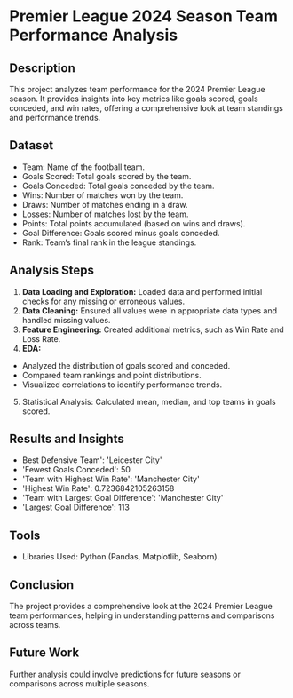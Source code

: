 # Premier League 2024 Season Team Performance Analysis

## Description

This project analyzes team performance for the 2024 Premier League season. It provides insights into key metrics like goals scored, goals conceded, and win rates, offering a comprehensive look at team standings and performance trends.

## Dataset
- Team: Name of the football team.
- Goals Scored: Total goals scored by the team.
- Goals Conceded: Total goals conceded by the team.
- Wins: Number of matches won by the team.
- Draws: Number of matches ending in a draw.
- Losses: Number of matches lost by the team.
- Points: Total points accumulated (based on wins and draws).
- Goal Difference: Goals scored minus goals conceded.
- Rank: Team’s final rank in the league standings.

## Analysis Steps
1. **Data Loading and Exploration:** Loaded data and performed initial checks for any missing or erroneous values.
2. **Data Cleaning:** Ensured all values were in appropriate data types and handled missing values.
3. **Feature Engineering:** Created additional metrics, such as Win Rate and Loss Rate.
4. **EDA:**
  - Analyzed the distribution of goals scored and conceded.
  - Compared team rankings and point distributions.
  - Visualized correlations to identify performance trends.
5. Statistical Analysis: Calculated mean, median, and top teams in goals scored.

## Results and Insights
- Best Defensive Team': 'Leicester City'
- 'Fewest Goals Conceded': 50
- 'Team with Highest Win Rate': 'Manchester City'
- 'Highest Win Rate': 0.7236842105263158
- 'Team with Largest Goal Difference': 'Manchester City'
- 'Largest Goal Difference': 113

## Tools
- Libraries Used: Python (Pandas, Matplotlib, Seaborn).

## Conclusion
The project provides a comprehensive look at the 2024 Premier League team performances, helping in understanding patterns and comparisons across teams.

## Future Work
Further analysis could involve predictions for future seasons or comparisons across multiple seasons.


